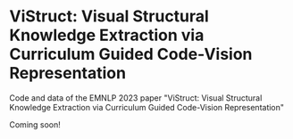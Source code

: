 # ViStruct: Visual Structural Knowledge Extraction via Curriculum Guided Code-Vision Representation
Code and data of the EMNLP 2023 paper "ViStruct: Visual Structural Knowledge Extraction via Curriculum Guided Code-Vision Representation"

Coming soon! 
